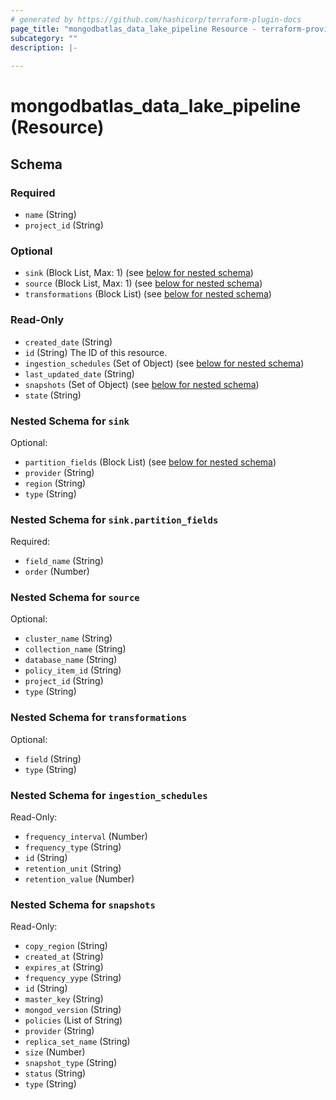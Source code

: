 ```yaml
---
# generated by https://github.com/hashicorp/terraform-plugin-docs
page_title: "mongodbatlas_data_lake_pipeline Resource - terraform-provider-mongodbatlas"
subcategory: ""
description: |-
  
---
```


# mongodbatlas_data_lake_pipeline (Resource)





<!-- schema generated by tfplugindocs -->
## Schema

### Required

- `name` (String)
- `project_id` (String)

### Optional

- `sink` (Block List, Max: 1) (see [below for nested schema](#nestedblock--sink))
- `source` (Block List, Max: 1) (see [below for nested schema](#nestedblock--source))
- `transformations` (Block List) (see [below for nested schema](#nestedblock--transformations))

### Read-Only

- `created_date` (String)
- `id` (String) The ID of this resource.
- `ingestion_schedules` (Set of Object) (see [below for nested schema](#nestedatt--ingestion_schedules))
- `last_updated_date` (String)
- `snapshots` (Set of Object) (see [below for nested schema](#nestedatt--snapshots))
- `state` (String)

<a id="nestedblock--sink"></a>
### Nested Schema for `sink`

Optional:

- `partition_fields` (Block List) (see [below for nested schema](#nestedblock--sink--partition_fields))
- `provider` (String)
- `region` (String)
- `type` (String)

<a id="nestedblock--sink--partition_fields"></a>
### Nested Schema for `sink.partition_fields`

Required:

- `field_name` (String)
- `order` (Number)



<a id="nestedblock--source"></a>
### Nested Schema for `source`

Optional:

- `cluster_name` (String)
- `collection_name` (String)
- `database_name` (String)
- `policy_item_id` (String)
- `project_id` (String)
- `type` (String)


<a id="nestedblock--transformations"></a>
### Nested Schema for `transformations`

Optional:

- `field` (String)
- `type` (String)


<a id="nestedatt--ingestion_schedules"></a>
### Nested Schema for `ingestion_schedules`

Read-Only:

- `frequency_interval` (Number)
- `frequency_type` (String)
- `id` (String)
- `retention_unit` (String)
- `retention_value` (Number)


<a id="nestedatt--snapshots"></a>
### Nested Schema for `snapshots`

Read-Only:

- `copy_region` (String)
- `created_at` (String)
- `expires_at` (String)
- `frequency_yype` (String)
- `id` (String)
- `master_key` (String)
- `mongod_version` (String)
- `policies` (List of String)
- `provider` (String)
- `replica_set_name` (String)
- `size` (Number)
- `snapshot_type` (String)
- `status` (String)
- `type` (String)
